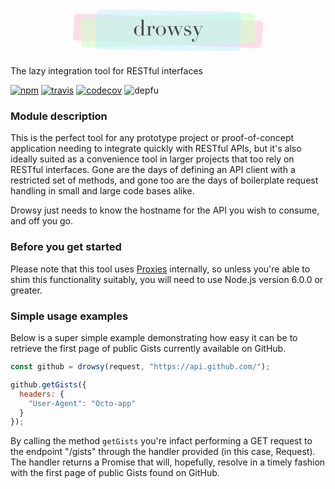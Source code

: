 <svg width="575px" height="96px" viewBox="0 0 575 96" version="1.1" xmlns="http://www.w3.org/2000/svg" xmlns:xlink="http://www.w3.org/1999/xlink">
  <g stroke="none" stroke-width="1" fill="none" fill-rule="evenodd">
    <path d="M116.629546,22.1099968 C116.830473,19.135809 120.102133,16.851143 123.949911,17.0075773 L454.39755,30.4421697 C458.239549,30.598369 461.191518,33.1316506 460.990294,36.1102369 L458.370454,74.8900032 C458.169527,77.864191 454.897867,80.148857 451.050089,79.9924227 L120.60245,66.5578303 C116.760451,66.401631 113.808482,63.8683494 114.009706,60.8897631" fill-opacity="0.650000036" fill="#FFCADE"></path>
    <path d="M127.004445,29.606056 C126.866352,26.6256548 129.96285,24.1251189 133.901064,24.0214687 L438.551733,16.0033413 C442.498724,15.8994602 445.810302,18.230576 445.948431,21.2117416 L447.995555,65.393944 C448.133648,68.3743452 445.03715,70.8748811 441.098936,70.9785313 L136.448267,78.9966587 C132.501276,79.1005398 129.189698,76.769424 129.051569,73.7882584" fill-opacity="0.600000024" fill="#D0FFCA"></path>
    <path d="M156.381802,15.7295491 C156.455032,12.5094853 159.908361,9.9445776 164.113161,10.0009104 L413.532657,13.3424505 C417.729338,13.3986746 421.071873,16.0626729 420.998825,19.2746945 L419.618198,79.9832209 C419.544968,83.2032847 416.091639,85.7681924 411.886839,85.7118595 L162.467343,82.3703195 C158.270662,82.3140954 154.928127,79.650097 155.001175,76.4380754" fill-opacity="0.5" fill="#C3F0FF"></path>
    <path d="M229.500003,47.84 C229.500003,49.2266736 229.540003,50.486661 229.620003,51.62 C229.700003,52.753339 229.900001,53.719996 230.220003,54.52 C230.540005,55.320004 231.02,55.9333312 231.660003,56.36 C232.300006,56.7866688 233.166664,57 234.260003,57 C235.380009,57 236.28,56.7600024 236.960003,56.28 C237.640006,55.7999976 238.166668,55.1800038 238.540003,54.42 C238.913338,53.6599962 239.166669,52.813338 239.300003,51.88 C239.433337,50.946662 239.500003,50.0400044 239.500003,49.16 C239.500003,48.1199948 239.480003,47.2200038 239.440003,46.46 C239.400003,45.6999962 239.32667,45.0266696 239.220003,44.44 C239.113336,43.8533304 238.966671,43.3466688 238.780003,42.92 C238.593335,42.4933312 238.366671,42.0933352 238.100003,41.72 C237.700001,41.186664 237.180006,40.7466684 236.540003,40.4 C235.9,40.0533316 235.086675,39.88 234.100003,39.88 C233.166665,39.88 232.400006,40.0666648 231.800003,40.44 C231.2,40.8133352 230.733338,41.3466632 230.400003,42.04 C230.066668,42.7333368 229.833337,43.5666618 229.700003,44.54 C229.566669,45.5133382 229.500003,46.6133272 229.500003,47.84 Z M236.420003,28.16 L242.940003,28.16 L242.940003,56.44 L246.020003,56.44 L246.020003,57 L239.580003,57 L239.580003,53.52 L239.500003,53.52 C239.393336,53.8400016 239.233337,54.2266644 239.020003,54.68 C238.806669,55.1333356 238.493338,55.5733312 238.080003,56 C237.666668,56.4266688 237.146673,56.7933318 236.520003,57.1 C235.893333,57.4066682 235.126674,57.56 234.220003,57.56 C233.046664,57.56 231.933342,57.3066692 230.880003,56.8 C229.826664,56.2933308 228.900007,55.6133376 228.100003,54.76 C227.299999,53.9066624 226.666672,52.9266722 226.200003,51.82 C225.733334,50.7133278 225.500003,49.5466728 225.500003,48.32 C225.500003,47.119994 225.726667,45.9733388 226.180003,44.88 C226.633339,43.7866612 227.246666,42.8333374 228.020003,42.02 C228.79334,41.2066626 229.686665,40.5533358 230.700003,40.06 C231.713341,39.5666642 232.793331,39.32 233.940003,39.32 C235.406677,39.32 236.593332,39.6799964 237.500003,40.4 C238.406674,41.1200036 239.046668,41.9999948 239.420003,43.04 L239.500003,43.04 L239.500003,28.72 L236.420003,28.72 L236.420003,28.16 Z M248.220003,56.44 L251.300003,56.44 L251.300003,40.4 L248.220003,40.4 L248.220003,39.84 L254.660003,39.84 L254.660003,43.88 L254.740003,43.88 C254.84667,43.479998 255.020002,43.0266692 255.260003,42.52 C255.500004,42.0133308 255.833334,41.526669 256.260003,41.06 C256.686672,40.593331 257.2,40.2000016 257.800003,39.88 C258.400006,39.5599984 259.126665,39.4 259.980003,39.4 C260.593339,39.4 261.126667,39.499999 261.580003,39.7 C262.033339,39.900001 262.406668,40.1533318 262.700003,40.46 C262.993338,40.7666682 263.206669,41.119998 263.340003,41.52 C263.473337,41.920002 263.540003,42.319998 263.540003,42.72 C263.540003,43.6000044 263.340005,44.1866652 262.940003,44.48 C262.540001,44.7733348 262.073339,44.92 261.540003,44.92 C260.366664,44.92 259.780003,44.5466704 259.780003,43.8 C259.780003,43.5599988 259.806669,43.3666674 259.860003,43.22 C259.913337,43.0733326 259.973336,42.9266674 260.040003,42.78 C260.10667,42.6333326 260.166669,42.4666676 260.220003,42.28 C260.273337,42.0933324 260.300003,41.8266684 260.300003,41.48 C260.300003,40.6266624 259.833341,40.2 258.900003,40.2 C258.473334,40.2 258.020005,40.3599984 257.540003,40.68 C257.060001,41.0000016 256.613338,41.4666636 256.200003,42.08 C255.786668,42.6933364 255.440004,43.433329 255.160003,44.3 C254.880002,45.166671 254.740003,46.1599944 254.740003,47.28 L254.740003,56.44 L258.220003,56.44 L258.220003,57 L248.220003,57 L248.220003,56.44 Z M269.220003,48.44 C269.220003,50.3333428 269.366668,51.8399944 269.660003,52.96 C269.953338,54.0800056 270.340001,54.939997 270.820003,55.54 C271.300005,56.140003 271.86,56.5333324 272.500003,56.72 C273.140006,56.9066676 273.819999,57 274.540003,57 C275.260007,57 275.94,56.9066676 276.580003,56.72 C277.220006,56.5333324 277.780001,56.140003 278.260003,55.54 C278.740005,54.939997 279.126668,54.0800056 279.420003,52.96 C279.713338,51.8399944 279.860003,50.3333428 279.860003,48.44 C279.860003,46.839992 279.753337,45.5000054 279.540003,44.42 C279.326669,43.3399946 279.000005,42.4600034 278.560003,41.78 C278.120001,41.0999966 277.566673,40.6133348 276.900003,40.32 C276.233333,40.0266652 275.446674,39.88 274.540003,39.88 C273.633332,39.88 272.846673,40.0266652 272.180003,40.32 C271.513333,40.6133348 270.960005,41.0999966 270.520003,41.78 C270.080001,42.4600034 269.753337,43.3399946 269.540003,44.42 C269.326669,45.5000054 269.220003,46.839992 269.220003,48.44 Z M265.220003,48.44 C265.220003,47.1333268 265.506667,45.9200056 266.080003,44.8 C266.653339,43.6799944 267.386665,42.7133374 268.280003,41.9 C269.173341,41.0866626 270.173331,40.4533356 271.280003,40 C272.386675,39.5466644 273.473331,39.32 274.540003,39.32 C275.606675,39.32 276.693331,39.5466644 277.800003,40 C278.906675,40.4533356 279.906665,41.0866626 280.800003,41.9 C281.693341,42.7133374 282.426667,43.6799944 283.000003,44.8 C283.573339,45.9200056 283.860003,47.1333268 283.860003,48.44 C283.860003,49.6933396 283.593339,50.8733278 283.060003,51.98 C282.526667,53.0866722 281.826674,54.0533292 280.960003,54.88 C280.093332,55.7066708 279.100009,56.3599976 277.980003,56.84 C276.859997,57.3200024 275.713342,57.56 274.540003,57.56 C273.366664,57.56 272.220009,57.3200024 271.100003,56.84 C269.979997,56.3599976 268.986674,55.7066708 268.120003,54.88 C267.253332,54.0533292 266.553339,53.0866722 266.020003,51.98 C265.486667,50.8733278 265.220003,49.6933396 265.220003,48.44 Z M285.100003,39.84 L294.740003,39.84 L294.740003,40.4 L291.420003,40.4 L295.900003,52.88 L300.060003,43 L299.060003,40.4 L297.380003,40.4 L297.380003,39.84 L305.340003,39.84 L305.340003,40.4 L302.660003,40.4 L307.300003,52.8 L312.300003,40.4 L308.540003,40.4 L308.540003,39.84 L315.060003,39.84 L315.060003,40.4 L312.940003,40.4 L305.780003,58.32 L300.340003,43.8 L294.260003,58.32 L287.820003,40.4 L285.100003,40.4 L285.100003,39.84 Z M317.140003,51.4 L317.580003,51.4 C317.766671,52.0400032 318.006668,52.6866634 318.300003,53.34 C318.593338,53.9933366 318.986667,54.5933306 319.480003,55.14 C319.973339,55.6866694 320.579999,56.1333316 321.300003,56.48 C322.020007,56.8266684 322.886665,57 323.900003,57 C324.753341,57 325.513333,56.7400026 326.180003,56.22 C326.846673,55.6999974 327.180003,54.8533392 327.180003,53.68 C327.180003,52.6666616 326.920006,51.9533354 326.400003,51.54 C325.88,51.1266646 325.27334,50.8000012 324.580003,50.56 L321.460003,49.48 C321.060001,49.346666 320.626672,49.180001 320.160003,48.98 C319.693334,48.779999 319.260005,48.5000018 318.860003,48.14 C318.460001,47.7799982 318.133338,47.3200028 317.880003,46.76 C317.626668,46.1999972 317.500003,45.4800044 317.500003,44.6 C317.500003,43.8533296 317.646668,43.1600032 317.940003,42.52 C318.233338,41.8799968 318.633334,41.3200024 319.140003,40.84 C319.646672,40.3599976 320.253333,39.986668 320.960003,39.72 C321.666673,39.453332 322.433332,39.32 323.260003,39.32 C323.846673,39.32 324.320001,39.3666662 324.680003,39.46 C325.040005,39.5533338 325.353335,39.6466662 325.620003,39.74 C325.886671,39.8333338 326.126669,39.9266662 326.340003,40.02 C326.553337,40.1133338 326.806668,40.16 327.100003,40.16 C327.393338,40.16 327.606669,40.0533344 327.740003,39.84 L328.180003,39.84 L328.180003,44.4 L327.740003,44.4 C327.553335,43.8133304 327.340004,43.2466694 327.100003,42.7 C326.860002,42.1533306 326.573338,41.6666688 326.240003,41.24 C325.906668,40.8133312 325.493339,40.4800012 325.000003,40.24 C324.506667,39.9999988 323.926673,39.88 323.260003,39.88 C321.979997,39.88 320.986673,40.1666638 320.280003,40.74 C319.573333,41.3133362 319.220003,42.0799952 319.220003,43.04 C319.220003,43.8933376 319.52,44.5399978 320.120003,44.98 C320.720006,45.4200022 321.606664,45.8266648 322.780003,46.2 L325.700003,47.16 C326.953343,47.5866688 327.979999,48.1733296 328.780003,48.92 C329.580007,49.6666704 329.980003,50.6533272 329.980003,51.88 C329.980003,52.6000036 329.840004,53.3066632 329.560003,54 C329.280002,54.6933368 328.866672,55.2999974 328.320003,55.82 C327.773334,56.3400026 327.106674,56.7599984 326.320003,57.08 C325.533332,57.4000016 324.633341,57.56 323.620003,57.56 C323.033333,57.56 322.493339,57.5000006 322.000003,57.38 C321.506667,57.2599994 321.053338,57.133334 320.640003,57 C320.226668,56.866666 319.846671,56.7400006 319.500003,56.62 C319.153335,56.4999994 318.833338,56.44 318.540003,56.44 C318.246668,56.44 318.033337,56.4999994 317.900003,56.62 C317.766669,56.7400006 317.660003,56.866666 317.580003,57 L317.140003,57 L317.140003,51.4 Z M331.740003,39.84 L341.540003,39.84 L341.540003,40.4 L338.180003,40.4 L343.340003,52.96 L348.740003,40.4 L345.420003,40.4 L345.420003,39.84 L351.540003,39.84 L351.540003,40.4 L349.380003,40.4 L342.780003,55.84 C342.273334,56.9866724 341.793339,58.1399942 341.340003,59.3 C340.886667,60.4600058 340.433339,61.6266608 339.980003,62.8 C339.606668,63.7600048 339.233338,64.5999964 338.860003,65.32 C338.486668,66.0400036 338.093338,66.6266644 337.680003,67.08 C337.266668,67.5333356 336.820005,67.8733322 336.340003,68.1 C335.860001,68.3266678 335.300006,68.44 334.660003,68.44 C333.886666,68.44 333.266672,68.3200012 332.800003,68.08 C332.333334,67.8399988 331.966671,67.5600016 331.700003,67.24 C331.433335,66.9199984 331.260003,66.5866684 331.180003,66.24 C331.100003,65.8933316 331.060003,65.6000012 331.060003,65.36 C331.060003,64.69333 331.246668,64.193335 331.620003,63.86 C331.993338,63.526665 332.446667,63.36 332.980003,63.36 C333.166671,63.36 333.366669,63.3799998 333.580003,63.42 C333.793337,63.4600002 333.993335,63.5333328 334.180003,63.64 C334.366671,63.7466672 334.526669,63.8933324 334.660003,64.08 C334.793337,64.2666676 334.860003,64.493332 334.860003,64.76 C334.860003,65.1333352 334.746671,65.486665 334.520003,65.82 C334.293335,66.153335 334.180003,66.519998 334.180003,66.92 C334.180003,67.2666684 334.273335,67.4933328 334.460003,67.6 C334.646671,67.7066672 334.900001,67.76 335.220003,67.76 C335.646672,67.76 336.040001,67.660001 336.400003,67.46 C336.760005,67.259999 337.113335,66.9333356 337.460003,66.48 C337.806671,66.0266644 338.153335,65.433337 338.500003,64.7 C338.846671,63.966663 339.233334,63.066672 339.660003,62 L341.420003,57.52 L334.500003,40.4 L331.740003,40.4 L331.740003,39.84 Z" fill="#484848"></path>
  </g>
</svg>

The lazy integration tool for RESTful interfaces

[![npm](https://img.shields.io/npm/v/drowsy.svg?style=flat-square)](https://www.npmjs.com/package/drowsy)
[![travis](https://img.shields.io/travis/iainreid820/drowsy/master.svg?style=flat-square)](https://travis-ci.org/iainreid820/drowsy)
[![codecov](https://img.shields.io/codecov/c/github/iainreid820/drowsy.svg?style=flat-square)](https://codecov.io/gh/iainreid820/drowsy)
![depfu](https://img.shields.io/depfu/iainreid820/drowsy.svg?style=flat-square)

### Module description

This is the perfect tool for any prototype project or proof-of-concept application needing to integrate quickly with
RESTful APIs, but it's also ideally suited as a convenience tool in larger projects that too rely on RESTful interfaces.
Gone are the days of defining an API client with a restricted set of methods, and gone too are the days of boilerplate
request handling in small and large code bases alike.

Drowsy just needs to know the hostname for the API you wish to consume, and off you go.

### Before you get started

Please note that this tool uses
[Proxies](https://developer.mozilla.org/en/docs/Web/JavaScript/Reference/Global_Objects/Proxy) internally, so unless
you're able to shim this functionality suitably, you will need to use Node.js version 6.0.0 or greater.

### Simple usage examples

Below is a super simple example demonstrating how easy it can be to retrieve the first page of public Gists currently
available on GitHub.

```javascript
const github = drowsy(request, "https://api.github.com/");

github.getGists({
  headers: {
    "User-Agent": "Octo-app"
  }
});
```

By calling the method `getGists` you're infact performing a GET request to the endpoint "/gists" through the handler
provided (in this case, Request). The handler returns a Promise that will, hopefully, resolve in a timely fashion with
the first page of public Gists found on GitHub.

